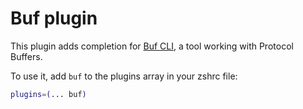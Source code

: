 # Buf plugin

This plugin adds completion for [Buf CLI](https://github.com/bufbuild/buf), a tool working with Protocol Buffers.

To use it, add `buf` to the plugins array in your zshrc file:

```zsh
plugins=(... buf)
```


